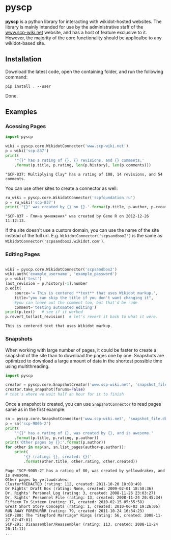 # pyscp

**pyscp** is a python library for interacting with wikidot-hosted websites. The library is mainly intended for use by the administrative staff of the www.scp-wiki.net website, and has a host of feature exclusive to it. However, the majority of the core functionality should be applicalbe to any wikidot-based site.

## Installation

Download the latest code, open the containing folder, and run the following command:
```
pip install . --user
```
Done.

## Examples

### Acessing Pages

```python
import pyscp

wiki = pyscp.core.WikidotConnector('www.scp-wiki.net')
p = wiki('scp-837')
print(
    '"{}" has a rating of {}, {} revisions, and {} comments.'
    .format(p.title, p.rating, len(p.history), len(p.comments)))
```
```
"SCP-837: Multiplying Clay" has a rating of 108, 14 revisions, and 54 comments.
```

You can use other sites to create a connector as well:

```python
ru_wiki = pyscp.core.WikidotConnector('scpfoundation.ru')
p = ru_wiki('scp-837')
print('"{}" was created by {} on {}.'.format(p.title, p.author, p.created))
```
```
"SCP-837 - Глина умножения" was created by Gene R on 2012-12-26 11:12:13.
```

If the site doesn't use a custom domain, you can use the name of the site instead of the full url. E.g. `WikidotConnector('scpsandbox2')` is the same as `WikidotConnector('scpsandbox2.wikidot.com')`.

### Editing Pages

```python

wiki = pyscp.core.WikidotConnector('scpsandbox2')
wiki.auth('example_username', 'example_password')
p = wiki('test')
last_revision = p.history[-1].number
p.edit(
    source='= This is centered **text** that uses Wikidot markup.',
    title="you can skip the title if you don't want changing it",
    #you can leave out the comment too, but that'd be rude
    comment='testing automated editing')
print(p.text)   # see if it worked
p.revert_to(last_revision)  # let's revert it back to what it were.
```
```
This is centered text that uses Wikidot markup.
```


### Snapshots

When working with large number of pages, it could be faster to create a snapshot of the site than to download the pages one by one. Snapshots are optimized to download a large amount of data in the shortest possible time using multithreading.

```python
import pyscp

creator = pyscp.core.SnapshotCreator('www.scp-wiki.net', 'snapshot_file.db')
creator.take_snapshot(forums=False)
# that's where we wait half an hour for it to finish
```

Once a snapshot is created, you can use `SnapshotConnector` to read pages same as in the first example:

```python
sn = pyscp.core.SnapshotConnector('www.scp-wiki.net', 'snapshot_file.db')
p = sn('scp-9005-2')
print(
    '"{}" has a rating of {}, was created by {}, and is awesome.'
    .format(p.title, p.rating, p.author))
print('Other pages by {}:'.format(p.author))
for other in map(sn, sn.list_pages(author=p.author)):
    print(
        '{} (rating: {}, created: {})'
        .format(other.title, other.rating, other.created))
```
```
Page "SCP-9005-2" has a rating of 80, was created by yellowdrakex, and is awesome.
Other pages by yellowdrakex:
ClusterfREDACTED (rating: 112, created: 2011-10-20 18:08:49)
Dr Rights' Draft Box (rating: None, created: 2009-02-01 18:58:36)
Dr. Rights' Personal Log (rating: 3, created: 2008-11-26 23:03:27)
Dr. Rights' Personnel File (rating: 13, created: 2008-11-24 20:45:34)
Fifteen To Sixteen (rating: 17, created: 2010-02-15 05:55:58)
Great Short Story Concepts (rating: 1, created: 2010-06-03 19:26:06)
RUN AWAY FOREVURRR (rating: 79, created: 2011-10-24 16:34:23)
SCP-288: The "Stepford Marriage" Rings (rating: 56, created: 2008-11-27 07:47:01)
SCP-291: Disassembler/Reassembler (rating: 113, created: 2008-11-24 20:11:11)
...
```
